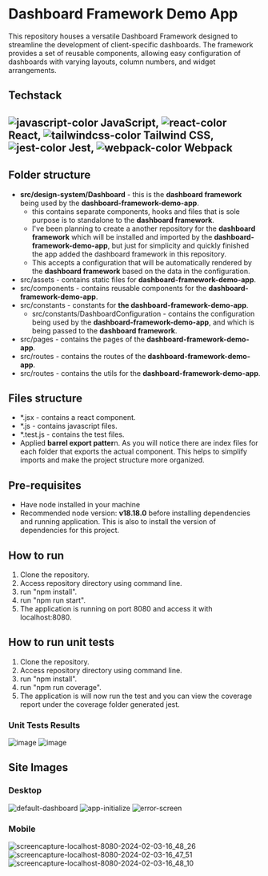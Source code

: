 # Dashboard Framework Demo App
This repository houses a versatile Dashboard Framework designed to streamline the development of client-specific dashboards. The framework provides a set of reusable components, allowing easy configuration of dashboards with varying layouts, column numbers, and widget arrangements.

## Techstack
##  ![javascript-color](https://github.com/jercatallo/dashboard-framework-demo-app/assets/49897728/5baa6eb0-ef53-49a2-9445-328f78567010) JavaScript, ![react-color](https://github.com/jercatallo/dashboard-framework-demo-app/assets/49897728/298662a4-b2b8-45c2-81c1-b8b199bd4e77) React, ![tailwindcss-color](https://github.com/jercatallo/dashboard-framework-demo-app/assets/49897728/4df9e04f-2c66-4bc9-89f8-5c466c3a9ea0) Tailwind CSS, ![jest-color](https://github.com/jercatallo/dashboard-framework-demo-app/assets/49897728/4d0a5aa0-e98a-4632-b7b7-36f9e035bbc9) Jest, ![webpack-color](https://github.com/jercatallo/dashboard-framework-demo-app/assets/49897728/5a8db7ff-5cc7-4def-84d0-6475e4f49db0) Webpack

## Folder structure
- **src/design-system/Dashboard** - this is the **dashboard framework** being used by the **dashboard-framework-demo-app**.
   - this contains separate components, hooks and files that is sole purpose is to standalone to the **dashboard framework**.
   - I've been planning to create a another repository for the **dashboard framework** which will be installed and imported by the **dashboard-framework-demo-app**, but just for simplicity and quickly finished the app added the dashboard framework in this repository.
   - This accepts a configuration that will be automatically rendered by the **dashboard framework** based on the data in the configuration.
- src/assets - contains static files for **dashboard-framework-demo-app**.
- src/components - contains reusable components for the **dashboard-framework-demo-app**.
- src/constants - constants for **the dashboard-framework-demo-app**.
   - src/constants/DashboardConfiguration - contains the configuration being used by the **dashboard-framework-demo-app**, and which is being passed to the **dashboard framework**.
- src/pages - contains the pages of the **dashboard-framework-demo-app**.
- src/routes - contains the routes of the **dashboard-framework-demo-app**.
- src/routes - contains the utils for the **dashboard-framework-demo-app**.
  
## Files structure
- *.jsx - contains a react component.
- *.js - contains javascript files.
- *.test.js - contains the test files.
- Applied **barrel export patter**n. As you will notice there are index files for each folder that exports the actual component. This helps to simplify imports and make the project structure more organized.

## Pre-requisites
- Have node installed in your machine
- Recommended node version: **v18.18.0** before installing dependencies and running application. This is also to install the version of dependencies for this project.
  
## How to run
1. Clone the repository.
2. Access repository directory using command line.
3. run "npm install".
4. run "npm run start".
5. The application is running on port 8080 and access it with localhost:8080.

## How to run unit tests
1. Clone the repository.
2. Access repository directory using command line.
3. run "npm install".
4. run "npm run coverage".
5. The application is will now run the test and you can view the coverage report under the coverage folder generated jest.

### Unit Tests Results
![image](https://github.com/jercatallo/dashboard-framework-demo-app/assets/49897728/4bdcc1b9-533c-458d-bb6c-0db3fc522509)
![image](https://github.com/jercatallo/dashboard-framework-demo-app/assets/49897728/59ec2a1c-2af1-43ba-80db-bcfb583f14aa)

## Site Images
### Desktop
![default-dashboard](https://github.com/jercatallo/dashboard-framework-demo-app/assets/49897728/0f253a4e-168e-47e5-90b7-180a9b843f12)
![app-initialize](https://github.com/jercatallo/dashboard-framework-demo-app/assets/49897728/c084ffb2-17ca-4198-857e-0e5a4f7cc267)
![error-screen](https://github.com/jercatallo/dashboard-framework-demo-app/assets/49897728/8b791752-8198-4462-acb9-4953e58f7f09)

### Mobile
![screencapture-localhost-8080-2024-02-03-16_48_26](https://github.com/jercatallo/dashboard-framework-demo-app/assets/49897728/a52ae387-6f54-4ecc-a3c7-8e4d6f8ae1c6) <br/>
![screencapture-localhost-8080-2024-02-03-16_47_51](https://github.com/jercatallo/dashboard-framework-demo-app/assets/49897728/d75ff29f-1df8-4ac7-8241-65739c1078c4)  <br/>
![screencapture-localhost-8080-2024-02-03-16_48_10](https://github.com/jercatallo/dashboard-framework-demo-app/assets/49897728/9b43cf84-2d35-4a8d-8aad-2304c0dc62ea)  <br/>

